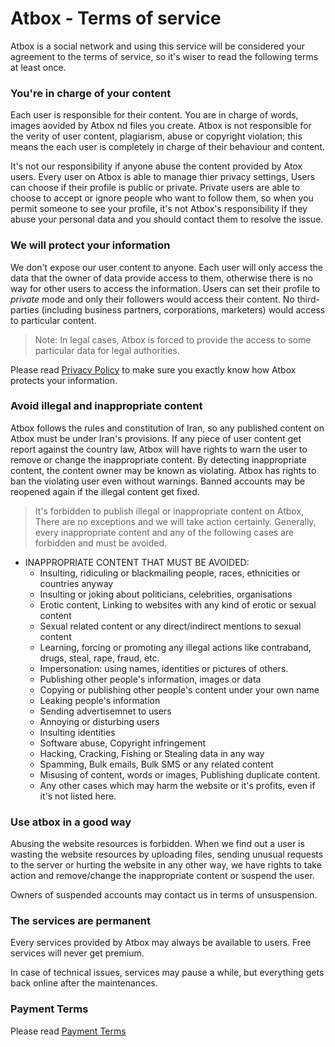 Atbox - Terms of service
======================

Atbox is a social network and using this service will be considered your agreement to the terms of service, so it's wiser to read the following terms at least once.

### You're in charge of your content ###

Each user is responsible for their content. You are in charge of words, images aovided by Atbox nd files you create. Atbox is not responsible for the verity of user content, plagiarism, abuse or copyright violation; this means the each user is completely in charge of their behaviour and content.

It's not our responsibility if anyone abuse the content provided by Atox users. Every user on Atbox is able to manage thier privacy settings, Users can choose if their profile is public or private. Private users are able to choose to accept or ignore people who want to follow them, so when you permit someone to see your profile, it's not Atbox's responsibility if they abuse your personal data and you should contact them to resolve the issue.

### We will protect your information ###

We don't expose our user content to anyone. Each user will only access the data that the owner of data provide access to them, otherwise there is no way for other users to access the information. Users can set their profile to *private* mode and only their followers would access their content. No third-parties (including business partners, corporations, marketers) would access to particular content.

> Note: In legal cases, Atbox is forced to provide the access to some particular data for legal authorities.

Please read [Privacy Policy](../privacy-policy) to make sure you exactly know how Atbox protects your information.

### Avoid illegal and inappropriate content ###

Atbox follows the rules and constitution of Iran, so any published content on Atbox must be under Iran's provisions. If any piece of user content get report against the country law, Atbox will have rights to warn the user to remove or change the inappropriate content. By detecting inappropriate content, the content owner may be known as violating. Atbox has rights to ban the violating user even without warnings. Banned accounts may be reopened again if the illegal content get fixed.

> It's forbidden to publish illegal or inappropriate content on Atbox, There are no exceptions and we will take action certainly. Generally, every inappropriate content and any of the following cases are forbidden and must be avoided.


* INAPPROPRIATE CONTENT THAT MUST BE AVOIDED:
  * Insulting, ridiculing or blackmailing people, races, ethnicities or countries anyway
  * Insulting or joking about politicians, celebrities, organisations
  * Erotic content, Linking to websites with any kind of erotic or sexual content
  * Sexual related content or any direct/indirect mentions to sexual content
  * Learning, forcing or promoting any illegal actions like contraband, drugs, steal, rape, fraud, etc.
  * Impersonation: using names, identities or pictures of others.
  * Publishing other people's information, images or data
  * Copying or publishing other people's content under your own name
  * Leaking people's information
  * Sending advertisemnet to users
  * Annoying or disturbing users
  * Insulting identities
  * Software abuse, Copyright infringement
  * Hacking, Cracking, Fishing or Stealing data in any way
  * Spamming, Bulk emails, Bulk SMS or any related content
  * Misusing of content, words or images, Publishing duplicate content.
  * Any other cases which may harm the website or it's profits, even if it's not listed here.

### Use atbox in a good way ###

Abusing the website resources is forbidden. When we find out a user is wasting the website resources by uploading files, sending unusual requests to the server or hurting the website in any other way, we have rights to take action and remove/change the inappropriate content or suspend the user.

Owners of suspended accounts may contact us in terms of unsuspension.

### The services are permanent ###

Every services provided by Atbox may always be available to users. Free services will never get premium.

In case of technical issues, services may pause a while, but everything gets back online after the maintenances.

### Payment Terms ###

Please read [Payment Terms](../payment-terms)
